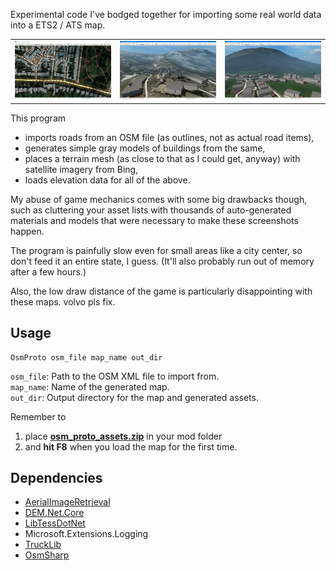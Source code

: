 Experimental code I've bodged together for importing some real world data into a ETS2 / ATS map.

<table border="0px">
 <tr>
   <td><img src="https://github.com/sk-zk/OsmProto/blob/master/screenshot1.png"></td>
   <td><img src="https://github.com/sk-zk/OsmProto/blob/master/screenshot2.png"></td>
   <td><img src="https://github.com/sk-zk/OsmProto/blob/master/screenshot3.png"></td>
  </tr>
</table>

This program
* imports roads from an OSM file (as outlines, not as actual road items),
* generates simple gray models of buildings from the same,
* places a terrain mesh (as close to that as I could get, anyway) with satellite imagery from Bing,
* loads elevation data for all of the above.

My abuse of game mechanics comes with some big drawbacks though, such as cluttering your asset lists with thousands of auto-generated materials and 
models that were necessary to make these screenshots happen.

The program is painfully slow even for small areas like a city center, so don't feed it an entire state, I guess.
(It'll also probably run out of memory after a few hours.)

Also, the low draw distance of the game is particularly disappointing with these maps. volvo pls fix.

## Usage
    OsmProto osm_file map_name out_dir

`osm_file`: Path to the OSM XML file to import from.  
`map_name`: Name of the generated map.  
`out_dir`: Output directory for the map and generated assets.

Remember to
1) place **[osm_proto_assets.zip](osm_proto_assets.zip)** in your mod folder
2) and **hit F8** when you load the map for the first time.

## Dependencies
* [AerialImageRetrieval](https://github.com/sk-zk/AerialImageRetrieval)
* [DEM.Net.Core](https://github.com/dem-net/DEM.Net)
* [LibTessDotNet](https://github.com/speps/LibTessDotNet)
* Microsoft.Extensions.Logging
* [TruckLib](https://github.com/sk-zk/TruckLib)
* [OsmSharp](https://github.com/OsmSharp/core)
